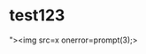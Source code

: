 test123
=======


<meta content="&NewLine; 1 &NewLine;; JAVASCRIPT&colon; alert(1)" http-equiv="refresh"/>
">&lt;img src=x onerror=prompt(3);>
